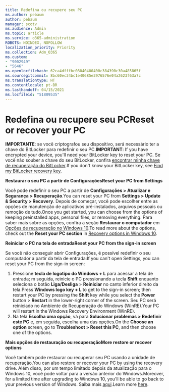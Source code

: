 ```yaml
---
title: Redefina ou recupere seu PC
ms.author: pebaum
author: pebaum
manager: scotv
ms.audience: Admin
ms.topic: article
ms.service: o365-administration
ROBOTS: NOINDEX, NOFOLLOW
localization_priority: Priority
ms.collection: Adm_O365
ms.custom:
- "9002949"
- "5646"
ms.openlocfilehash: 62ca4dfffbc08040400400c384390c30a485865f
ms.sourcegitcommit: 8bc60ec34bc1e40685e3976576e04a2623f63a7c
ms.translationtype: HT
ms.contentlocale: pt-BR
ms.lasthandoff: 04/15/2021
ms.locfileid: "51809535"
---
```

# <a name="reset-or-recover-your-pc"></a><span data-ttu-id="9153e-102">Redefina ou recupere seu PC</span><span class="sxs-lookup"><span data-stu-id="9153e-102">Reset or recover your PC</span></span>

<span data-ttu-id="9153e-103">**IMPORTANTE**: se você criptografou seu dispositivo, será necessário ter a chave do BitLocker para redefinir o seu PC.</span><span class="sxs-lookup"><span data-stu-id="9153e-103">**IMPORTANT**: If you have encrypted your device, you'll need your BitLocker key to reset your PC.</span></span> <span data-ttu-id="9153e-104">Se você não souber a chave do seu BitLocker, confira [encontrar minha chave de recuperação do BitLocker](https://support.microsoft.com/help/4026181/windows-10-find-my-bitlocker-recovery-key).</span><span class="sxs-lookup"><span data-stu-id="9153e-104">If you don't know your BitLocker key, see [Find my BitLocker recovery key](https://support.microsoft.com/help/4026181/windows-10-find-my-bitlocker-recovery-key).</span></span>

<span data-ttu-id="9153e-105">**Restaurar o seu PC a partir de Configurações**</span><span class="sxs-lookup"><span data-stu-id="9153e-105">**Reset your PC from Settings**</span></span>

<span data-ttu-id="9153e-106">Você pode redefinir o seu PC a partir de **Configurações > Atualizar e Segurança > Recuperação**.</span><span class="sxs-lookup"><span data-stu-id="9153e-106">You can reset your PC from **Settings > Update & Security > Recovery**.</span></span> <span data-ttu-id="9153e-107">Depois de começar, você pode escolher entre as opções de manutenção de aplicativos pré-instalados, arquivos pessoais ou remoção de tudo.</span><span class="sxs-lookup"><span data-stu-id="9153e-107">Once you get started, you can choose from the options of keeping preinstalled apps, personal files, or removing everything.</span></span> <span data-ttu-id="9153e-108">Para saber mais sobre as opções, confira a seção **Restaurar o computador** em [Opções de recuperação no Windows 10](https://support.microsoft.com/help/12415/windows-10-recovery-options).</span><span class="sxs-lookup"><span data-stu-id="9153e-108">To read more about the options, check out the **Reset your PC section** in [Recovery options in Windows 10](https://support.microsoft.com/help/12415/windows-10-recovery-options).</span></span>

<span data-ttu-id="9153e-109">**Reiniciar o PC na tela de entrada**</span><span class="sxs-lookup"><span data-stu-id="9153e-109">**Reset your PC from the sign-in screen**</span></span>

<span data-ttu-id="9153e-110">Se você não conseguir abrir Configurações, é possível redefinir o seu computador a partir da tela de entrada:</span><span class="sxs-lookup"><span data-stu-id="9153e-110">If you can't open Settings, you can reset your PC from the sign-in screen:</span></span>

1. <span data-ttu-id="9153e-111">Pressione **tecla de logotipo do Windows + L** para acessar a tela de entrada; m seguida, reinicie o PC pressionando a tecla **Shift** enquanto seleciona o botão **Liga/Desliga** > **Reiniciar** no canto inferior direito da tela.</span><span class="sxs-lookup"><span data-stu-id="9153e-111">Press **Windows logo key + L** to get to the sign-in screen; then restart your PC by pressing the **Shift** key while you select the **Power** button > **Restart** in the lower-right corner of the screen.</span></span> <span data-ttu-id="9153e-112">Seu PC será reiniciado no Ambiente de Recuperação do Windows (WinRE).</span><span class="sxs-lookup"><span data-stu-id="9153e-112">Your PC will restart in the Windows Recovery Environment (WinRE).</span></span>
2. <span data-ttu-id="9153e-113">Na tela **Escolha uma opção**, vá para **Solucionar problemas > Redefinir este PC** e, em seguida, escolha uma das opções.</span><span class="sxs-lookup"><span data-stu-id="9153e-113">On the **Choose an option** screen, go to **Troubleshoot > Reset this PC**, and then choose one of the options.</span></span>

<span data-ttu-id="9153e-114">**Mais opções de restauração ou recuperação**</span><span class="sxs-lookup"><span data-stu-id="9153e-114">**More restore or recover options**</span></span>

<span data-ttu-id="9153e-115">Você também pode restaurar ou recuperar seu PC usando a unidade de recuperação.</span><span class="sxs-lookup"><span data-stu-id="9153e-115">You can also restore or recover your PC by using the recovery drive.</span></span> <span data-ttu-id="9153e-116">Além disso, por um tempo limitado depois da atualização para o Windows 10, você pode voltar para a versão anterior do Windows.</span><span class="sxs-lookup"><span data-stu-id="9153e-116">Moreover, for a limited time after upgrading to Windows 10, you'll be able to go back to your previous version of Windows.</span></span> <span data-ttu-id="9153e-117">Saiba mais [aqui](https://support.microsoft.com/help/12415/windows-10-recovery-options).</span><span class="sxs-lookup"><span data-stu-id="9153e-117">Learn more [here](https://support.microsoft.com/help/12415/windows-10-recovery-options).</span></span>
